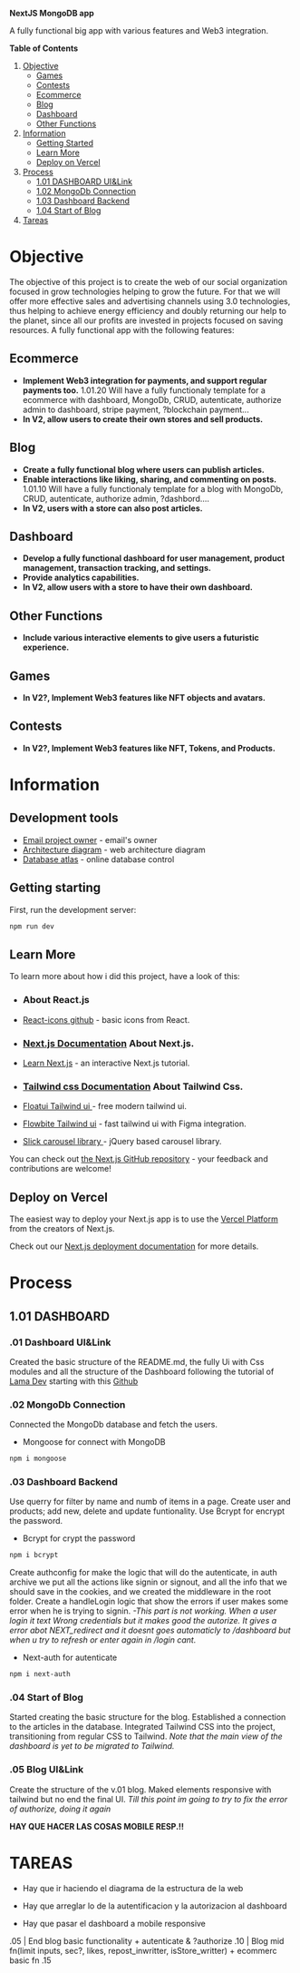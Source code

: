 **NextJS MongoDB app**

A fully functional big app with various features and Web3 integration.

**Table of Contents**

1. [Objective](#objective)
   - [Games](#games)
   - [Contests](#contests)
   - [Ecommerce](#ecommerce)
   - [Blog](#blog)
   - [Dashboard](#dashboard)
   - [Other Functions](#other-functions)
2. [Information](#information)
   - [Getting Started](#getting-started)
   - [Learn More](#learn-more)
   - [Deploy on Vercel](#deploy-on-vercel)
3. [Process](#process)
   - [1.01 DASHBOARD UI&Link](#101-dashboard)
   - [1.02 MongoDb Connection](#102-mongodb-connection)
   - [1.03 Dashboard Backend](#103-dashboard-backend)
   - [1.04 Start of Blog](#104-start-of-blog)
4. [Tareas](#tareas)

# Objective

The objective of this project is to create the web of our social organization focused in grow technologies helping to grow the future. For that we will offer more effective sales and advertising channels using 3.0 technologies, thus helping to achieve energy efficiency and doubly returning our help to the planet, since all our profits are invested in projects focused on saving resources.
A fully functional app with the following features:

## Ecommerce

- **Implement Web3 integration for payments, and support regular payments too.**
  1.01.20 Will have a fully functionaly template for a ecommerce with dashboard, MongoDb, CRUD, autenticate, authorize admin to dashboard, stripe payment, ?blockchain payment...
- **In V2, allow users to create their own stores and sell products.**

## Blog

- **Create a fully functional blog where users can publish articles.**
- **Enable interactions like liking, sharing, and commenting on posts.**
  1.01.10 Will have a fully functionaly template for a blog with MongoDb, CRUD, autenticate, authorize admin, ?dashbord....
- **In V2, users with a store can also post articles.**

## Dashboard

- **Develop a fully functional dashboard for user management, product management, transaction tracking, and settings.**
- **Provide analytics capabilities.**
- **In V2, allow users with a store to have their own dashboard.**

## Other Functions

- **Include various interactive elements to give users a futuristic experience.**

## Games

- **In V2?, Implement Web3 features like NFT objects and avatars.**

## Contests

- **In V2?, Implement Web3 features like NFT, Tokens, and Products.**

# Information

## Development tools

- [Email project owner](adanreh.m@gmail.com) - email's owner
- [Architecture diagram](https://app.eraser.io) - web architecture diagram
- [Database atlas](https://cloud.mongodb.com) - online database control

## Getting starting

First, run the development server:

```bash
npm run dev
```

## Learn More

To learn more about how i did this project, have a look of this:

- ### About React.js
- [React-icons github](https://react-icons.github.io/react-icons/) - basic icons from React.
- ### [Next.js Documentation](https://nextjs.org/docs) About Next.js.
- [Learn Next.js](https://nextjs.org/learn) - an interactive Next.js tutorial.
- ### [Tailwind css Documentation](https://tailwindcss.com/docs/) About Tailwind Css.
- [Floatui Tailwind ui ](https://floatui.com/) - free modern tailwind ui.
- [Flowbite Tailwind ui](https://flowbite.com/) - fast tailwind ui with Figma integration.

- [Slick carousel library ](https://kenwheeler.github.io/slick/) - jQuery based carousel library.

You can check out [the Next.js GitHub repository](https://github.com/vercel/next.js/) - your feedback and contributions are welcome!

## Deploy on Vercel

The easiest way to deploy your Next.js app is to use the [Vercel Platform](https://vercel.com/new?utm_medium=default-template&filter=next.js&utm_source=create-next-app&utm_campaign=create-next-app-readme) from the creators of Next.js.

Check out our [Next.js deployment documentation](https://nextjs.org/docs/deployment) for more details.

# Process

## 1.01 DASHBOARD

### .01 Dashboard UI&Link

Created the basic structure of the README.md, the fully Ui with Css modules and all the structure of the Dashboard following the tutorial of [Lama Dev](https://www.youtube.com/watch?v=cBg6xA5C60s&t=5669s) starting with this [Github](https://github.com/safak/nextadmin)

### .02 MongoDb Connection

Connected the MongoDb database and fetch the users.

- Mongoose for connect with MongoDB

```bash
npm i mongoose
```

### .03 Dashboard Backend

Use querry for filter by name and numb of items in a page.
Create user and products; add new, delete and update funtionality. Use Bcrypt for encrypt the password.

- Bcrypt for crypt the password

```bash
npm i bcrypt
```

Create authconfig for make the logic that will do the autenticate, in auth archive we put all the actions like signin or signout, and all the info that we should save in the cookies, and we created the middleware in the root folder.
Create a handleLogin logic that show the errors if user makes some error when he is trying to signin.
_-*This part is not working. When a user login it text Wrong credentials but it makes good the autorize. It gives a error abot NEXT_redirect and it doesnt goes automaticly to /dashboard but when u try to refresh or enter again in /login cant*._

- Next-auth for autenticate

```bash
npm i next-auth
```

### .04 Start of Blog

Started creating the basic structure for the blog. Established a connection to the articles in the database. Integrated Tailwind CSS into the project, transitioning from regular CSS to Tailwind. _Note that the main view of the dashboard is yet to be migrated to Tailwind._

### .05 Blog UI&Link

Create the structure of the v.01 blog. Maked elements responsive with tailwind but no end the final UI.
_*Till this point im going to try to fix the error of authorize, doing it again*_

**HAY QUE HACER LAS COSAS MOBILE RESP.!!**

# **TAREAS**

- Hay que ir haciendo el diagrama de la estructura de la web

- Hay que arreglar lo de la autentificacion y la autorizacion al dashboard
- Hay que pasar el dashboard a mobile responsive

.05
| End blog basic functionality + autenticate & ?authorize
.10
| Blog mid fn(limit inputs, sec?, likes, repost_inwritter, isStore_writter) + ecommerc basic fn
.15
